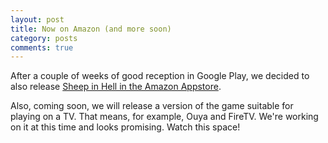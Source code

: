 ```yaml
---
layout: post
title: Now on Amazon (and more soon)
category: posts
comments: true
---
```


After a couple of weeks of good reception in Google Play, we decided to also release [Sheep in Hell in the Amazon Appstore](http://www.amazon.com/gp/product/B00JWUVKFI).

Also, coming soon, we will release a version of the game suitable for playing on a TV. That means, for example, Ouya and FireTV. We're working on it at this time and looks promising. Watch this space!
